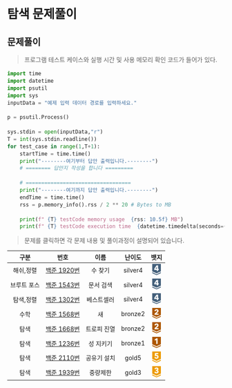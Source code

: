# 탐색 문제풀이

## 문제풀이 

> 프로그램 테스트 케이스와 실행 시간 및 사용 메모리 확인 코드가 들어가 있다.
```python
import time
import datetime
import psutil
import sys
inputData = "예제 입력 데이터 경로를 입력하세요."

p = psutil.Process()

sys.stdin = open(inputData,"r")
T = int(sys.stdin.readline())
for test_case in range(1,T+1):
    startTime = time.time()
    print("--------여기부터 답안 출력입니다.--------")
    # ======== 답안지 작성을 합니다 =========
    
    # ==================================
    print("--------여기까지 답안 출력입니다.--------")
    endTime = time.time()
    rss = p.memory_info().rss / 2 ** 20 # Bytes to MB           

    print(f" {T} testCode memory usage  {rss: 10.5f} MB")
    print(f" {T} testCode execution time  {datetime.timedelta(seconds=(endTime - startTime))} sec")
```

> 문제를 클릭하면 각 문제 내용 및 풀이과정이 설명되어 있습니다.

|   구분   |                                                                                                         번호                                                                                                         |   이름   |   난이도   |                                                                           뱃지                                                                            |
|:------:|:------------------------------------------------------------------------------------------------------------------------------------------------------------------------------------------------------------------:|:------:|:-------:|:-------------------------------------------------------------------------------------------------------------------------------------------------------:|
| 해쉬,정렬  | [백준 1920번](https://github.com/gudals-kim/Studyroom/blob/delevlop/codingtest/%EC%95%8C%EA%B3%A0%EB%A6%AC%EC%A6%98_%EB%AC%B8%EC%A0%9C%ED%92%80%EC%9D%B4/%ED%83%90%EC%83%89_%EB%AC%B8%EC%A0%9C/docs/backjoon_1920.md) |  수 찾기  | silver4 | <img src="https://raw.githubusercontent.com/gudals-kim/Studyroom/3e53104ae0a7a0f6bdc6bd42d7e228dcfd89d937/codingtest/img/rank/silver_4.svg" width="20"> |
| 브루트 포스 | [백준 1543번](https://github.com/gudals-kim/Studyroom/blob/delevlop/codingtest/%EC%95%8C%EA%B3%A0%EB%A6%AC%EC%A6%98_%EB%AC%B8%EC%A0%9C%ED%92%80%EC%9D%B4/%ED%83%90%EC%83%89_%EB%AC%B8%EC%A0%9C/docs/backjoon_1543.md) | 문서 검색  | silver4 | <img src="https://raw.githubusercontent.com/gudals-kim/Studyroom/3e53104ae0a7a0f6bdc6bd42d7e228dcfd89d937/codingtest/img/rank/silver_4.svg" width="20"> |
| 탐색,정렬  | [백준 1302번](https://github.com/gudals-kim/Studyroom/blob/delevlop/codingtest/%EC%95%8C%EA%B3%A0%EB%A6%AC%EC%A6%98_%EB%AC%B8%EC%A0%9C%ED%92%80%EC%9D%B4/%ED%83%90%EC%83%89_%EB%AC%B8%EC%A0%9C/docs/backjoon_1302.md) | 베스트셀러  | silver4 | <img src="https://raw.githubusercontent.com/gudals-kim/Studyroom/3e53104ae0a7a0f6bdc6bd42d7e228dcfd89d937/codingtest/img/rank/silver_4.svg" width="20"> |
|   수학   | [백준 1568번](https://github.com/gudals-kim/Studyroom/blob/delevlop/codingtest/%EC%95%8C%EA%B3%A0%EB%A6%AC%EC%A6%98_%EB%AC%B8%EC%A0%9C%ED%92%80%EC%9D%B4/%ED%83%90%EC%83%89_%EB%AC%B8%EC%A0%9C/docs/backjoon_1543.md) |   새    | bronze2 | <img src="https://raw.githubusercontent.com/gudals-kim/Studyroom/3e53104ae0a7a0f6bdc6bd42d7e228dcfd89d937/codingtest/img/rank/bronze_2.svg" width="20"> |
|   탐색   | [백준 1668번](https://github.com/gudals-kim/Studyroom/blob/delevlop/codingtest/%EC%95%8C%EA%B3%A0%EB%A6%AC%EC%A6%98_%EB%AC%B8%EC%A0%9C%ED%92%80%EC%9D%B4/%ED%83%90%EC%83%89_%EB%AC%B8%EC%A0%9C/docs/backjoon_1668.md) | 트로피 진열 | bronze2 | <img src="https://raw.githubusercontent.com/gudals-kim/Studyroom/3e53104ae0a7a0f6bdc6bd42d7e228dcfd89d937/codingtest/img/rank/bronze_2.svg" width="20"> |
|   탐색   | [백준 1236번](https://github.com/gudals-kim/Studyroom/blob/delevlop/codingtest/%EC%95%8C%EA%B3%A0%EB%A6%AC%EC%A6%98_%EB%AC%B8%EC%A0%9C%ED%92%80%EC%9D%B4/%ED%83%90%EC%83%89_%EB%AC%B8%EC%A0%9C/docs/backjoon_1236.md) | 성 지키기  | bronze1 | <img src="https://raw.githubusercontent.com/gudals-kim/Studyroom/3e53104ae0a7a0f6bdc6bd42d7e228dcfd89d937/codingtest/img/rank/bronze_1.svg" width="20"> |
|   탐색   | [백준 2110번](https://github.com/gudals-kim/Studyroom/blob/delevlop/codingtest/%EC%95%8C%EA%B3%A0%EB%A6%AC%EC%A6%98_%EB%AC%B8%EC%A0%9C%ED%92%80%EC%9D%B4/%ED%83%90%EC%83%89_%EB%AC%B8%EC%A0%9C/docs/backjoon_2110.md) | 공유기 설치 |  gold5  |  <img src="https://raw.githubusercontent.com/gudals-kim/Studyroom/3e53104ae0a7a0f6bdc6bd42d7e228dcfd89d937/codingtest/img/rank/gold_5.svg" width="20">  |
|   탐색   | [백준 1939번](https://github.com/gudals-kim/Studyroom/blob/delevlop/codingtest/%EC%95%8C%EA%B3%A0%EB%A6%AC%EC%A6%98_%EB%AC%B8%EC%A0%9C%ED%92%80%EC%9D%B4/%ED%83%90%EC%83%89_%EB%AC%B8%EC%A0%9C/docs/backjoon_1939.md) |  중량제한  |  gold3  |  <img src="https://raw.githubusercontent.com/gudals-kim/Studyroom/3e53104ae0a7a0f6bdc6bd42d7e228dcfd89d937/codingtest/img/rank/gold_3.svg" width="20">  |